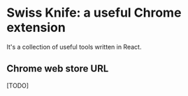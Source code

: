 # Swiss Knife: a useful Chrome extension
It's a collection of useful tools written in React. 

## Chrome web store URL
[TODO]
